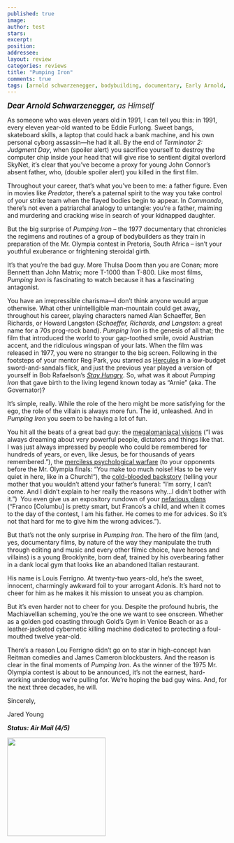 ```yaml
---
published: true
image:
author: test 
stars: 
excerpt: 
position: 
addressee: 
layout: review
categories: reviews
title: "Pumping Iron"
comments: true
tags: [arnold schwarzenegger, bodybuilding, documentary, Early Arnold, First Film, Letters]
---
```

<div><p><em><strong style="font-size:120%;"><span class="full-image-block ssNonEditable"><span><a href="/letters/2012/11/20/pumping-iron.html"><img src="http://static.squarespace.com/static/5005f6bcc4aa41161b33e89e/5329cf1fe4b07c068ebf74de/5329cf1fe4b07c068ebf7725/1353431630813/pumping-iron.jpg" alt="" /></a></span></span>Dear Arnold Schwarzenegger,</strong><span style="font-size:120%;"> as Himself</span></em></p>
<p>As someone who was eleven years old in 1991, I can tell you this: in 1991, every eleven year-old wanted to be Eddie Furlong. Sweet bangs, skateboard skills, a laptop that could hack a bank machine, and his own personal cyborg assassin&mdash;he had it all. By the end of <em>Terminator 2: Judgment Day</em>, when (spoiler alert) you sacrifice yourself to destroy the computer chip inside your head that will give rise to sentient digital overlord SkyNet, it&rsquo;s clear that you&rsquo;ve become a proxy for young John Connor&rsquo;s absent father, who, (double spoiler alert) you killed in the first film.&nbsp;</p>
<p>Throughout your career, that&rsquo;s what you&rsquo;ve been to me: a father figure. Even in movies like <em>Predator</em>, there&rsquo;s a paternal spirit to the way you take control of your strike team when the flayed bodies begin to appear. In <em>Commando</em>, there&rsquo;s not even a patriarchal analogy to untangle: you&rsquo;re a father, maiming and murdering and cracking wise in search of your kidnapped daughter.&nbsp;</p>
<p>But the big surprise of <em>Pumping Iron</em> &ndash; the 1977 documentary that chronicles the regimens and routines of a group of bodybuilders as they train in preparation of the Mr. Olympia contest in Pretoria, South Africa &ndash; isn&rsquo;t your youthful exuberance or frightening steroidal girth.&nbsp;</p>
<p>It&rsquo;s that you&rsquo;re the bad guy. More Thulsa Doom than you are Conan; more Bennett than John Matrix; more T-1000 than T-800. Like most films, <em>Pumping Iron</em> is fascinating to watch because it has a fascinating antagonist.&nbsp;</p>
<p>You have an irrepressible charisma&mdash;I don&rsquo;t think anyone would argue otherwise. What other unintelligible man-mountain could get away, throughout his career, playing characters named Alan Schaeffer, Ben Richards, or Howard Langston (<em>Schaeffer, Richards, and Langston</em>: a great name for a 70s prog-rock band). <em>Pumping Iron</em> is the genesis of all that; the film that introduced the world to your gap-toothed smile, ovoid Austrian accent, and the ridiculous wingspan of your lats. When the film was released in 1977, you were no stranger to the big screen. Following in the footsteps of your mentor Reg Park, you starred as <a href="/letters/2012/11/6/hercules-in-new-york.html">Hercules</a> in a low-budget sword-and-sandals flick, and just the previous year played a version of yourself in Bob Rafaelson&rsquo;s <a href="/letters/2012/11/14/stay-hungry.html"><em>Stay Hungry</em></a>. So, what was it about <em>Pumping Iron </em>that gave birth to the living legend known today as &ldquo;Arnie&rdquo; (aka. The Governator)?</p>
<p>It&rsquo;s simple, really. While the role of the hero might be more satisfying for the ego, the role of the villain is always more fun. The id, unleashed. And in <em>Pumping Iron </em>you seem to be having a lot of fun.&nbsp;</p>
<p>You hit all the beats of a great bad guy: the <a href="http://www.youtube.com/watch?v=0K8baGoSoR8">megalomaniacal visions</a> (&ldquo;I was always dreaming about very powerful people, dictators and things like that. I was just always impressed by people who could be remembered for hundreds of years, or even, like Jesus, be for thousands of years remembered.&rdquo;), the <a href="http://www.youtube.com/watch?v=PNiJSR07w5w">merciless psychological warfare</a> (to your opponents before the Mr. Olympia finals: &ldquo;You make too much noise! Has to be very quiet in here, like in a Church!&rdquo;), the <a href="http://www.youtube.com/watch?v=KAIZPbHRuzU&amp;feature=relmfu">cold-blooded backstory</a> (telling your mother that you wouldn&rsquo;t attend your father&rsquo;s funeral: &ldquo;I&rsquo;m sorry, I can&rsquo;t come. And I didn&rsquo;t explain to her really the reasons why&hellip;I didn&rsquo;t bother with it.&rdquo;)&nbsp; You even give us an expository rundown of your <a href="http://www.youtube.com/watch?v=9nHHky2ufDU">nefarious plans</a> (&ldquo;Franco [Columbu] is pretty smart, but Franco&#8217;s a child, and when it comes to the day of the contest, I am his father. He comes to me for advices. So it&#8217;s not that hard for me to give him the wrong advices.&rdquo;).&nbsp;</p>
<p>But that&rsquo;s not the only surprise in <em>Pumping Iron</em>. The hero of the film (and, yes, documentary films, by nature of the way they manipulate the truth through editing and music and every other filmic choice, have heroes and villains) is a young Brooklynite, born deaf, trained by his overbearing father in a dank local gym that looks like an abandoned Italian restaurant.</p>
<p>His name is Louis Ferrigno. At twenty-two years-old, he&rsquo;s the sweet, innocent, charmingly awkward foil to your arrogant Adonis. It&rsquo;s hard not to cheer for him as he makes it his mission to unseat you as champion.&nbsp;</p>
<p>But it&rsquo;s even harder not to cheer for you. Despite the profound hubris, the Machiavellian scheming, you&rsquo;re the one we want to see onscreen. Whether as a golden god coasting through Gold&rsquo;s Gym in Venice Beach or as a leather-jacketed cybernetic killing machine dedicated to protecting a foul-mouthed twelve year-old. &nbsp;</p>
<p>There&rsquo;s a reason Lou Ferrigno didn&rsquo;t go on to star in high-concept Ivan Reitman comedies and James Cameron blockbusters. And the reason is clear in the final moments of <em>Pumping Iron. </em>As the winner of the 1975 Mr. Olympia contest is about to be announced, it&rsquo;s not the earnest, hard-working underdog we&rsquo;re pulling for. We&rsquo;re hoping the bad guy wins. And, for the next three decades, he will. &nbsp;</p>
<p>Sincerely,&nbsp;</p>
<p>Jared Young</p>
<p><strong><em>Status: Air Mail (4/5)</em></strong></p>
<p><strong><em><span class="full-image-block ssNonEditable"><span><a href="http://www.zip.ca/Browse/Title.aspx?f=titleId%28107813%29"><img style="width:225px;" src="http://static.squarespace.com/static/5005f6bcc4aa41161b33e89e/5329cf1fe4b07c068ebf74de/5329cf20e4b07c068ebf7cec/1343245704065/Rent-it-on-Zip.png" alt="" /></a></span></span><br /></em></strong></p>
<div></div></div>
